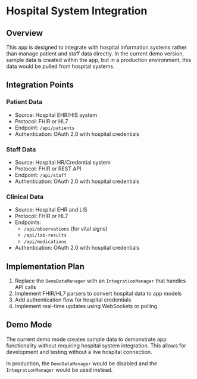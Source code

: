 # Hospital System Integration

## Overview

This app is designed to integrate with hospital information systems rather than manage patient and staff data directly. In the current demo version, sample data is created within the app, but in a production environment, this data would be pulled from hospital systems.

## Integration Points

### Patient Data
- Source: Hospital EHR/HIS system
- Protocol: FHIR or HL7
- Endpoint: `/api/patients`
- Authentication: OAuth 2.0 with hospital credentials

### Staff Data
- Source: Hospital HR/Credential system
- Protocol: FHIR or REST API
- Endpoint: `/api/staff`
- Authentication: OAuth 2.0 with hospital credentials

### Clinical Data
- Source: Hospital EHR and LIS
- Protocol: FHIR or HL7
- Endpoints: 
  - `/api/observations` (for vital signs)
  - `/api/lab-results`
  - `/api/medications`
- Authentication: OAuth 2.0 with hospital credentials

## Implementation Plan

1. Replace the `DemoDataManager` with an `IntegrationManager` that handles API calls
2. Implement FHIR/HL7 parsers to convert hospital data to app models
3. Add authentication flow for hospital credentials
4. Implement real-time updates using WebSockets or polling

## Demo Mode

The current demo mode creates sample data to demonstrate app functionality without requiring hospital system integration. This allows for development and testing without a live hospital connection.

In production, the `DemoDataManager` would be disabled and the `IntegrationManager` would be used instead. 